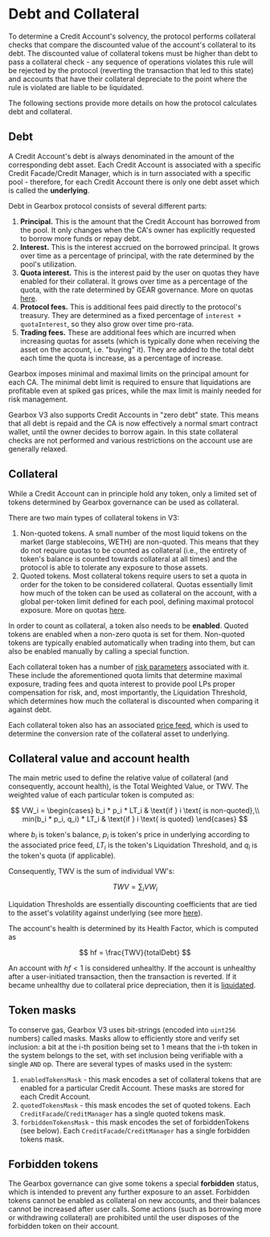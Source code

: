 # Debt and Collateral

To determine a Credit Account's solvency, the protocol performs collateral checks that compare the discounted value of the account's collateral to its debt. The discounted value of collateral tokens must be higher than debt to pass a collateral check - any sequence of operations violates this rule will be rejected by the protocol (reverting the transaction that led to this state) and accounts that have their collateral depreciate to the point where the rule is violated are liable to be liquidated.

The following sections provide more details on how the protocol calculates debt and collateral.

## Debt

A Credit Account's debt is always denominated in the amount of the corresponding debt asset. Each Credit Account is associated with a specific Credit Facade/Credit Manager, which is in turn associated with a specific pool - therefore, for each Credit Account there is only one debt asset which is called the **underlying**.

Debt in Gearbox protocol consists of several different parts:

1. **Principal.** This is the amount that the Credit Account has borrowed from the pool. It only changes when the CA's owner has explicitly requested to borrow more funds or repay debt.
2. **Interest.** This is the interest accrued on the borrowed principal. It grows over time as a percentage of principal, with the rate determined by the pool's utilization.
3. **Quota interest.** This is the interest paid by the user on quotas they have enabled for their collateral. It grows over time as a percentage of the quota, with the rate determined by GEAR governance. More on quotas [here](../core/quota).
4. **Protocol fees.** This is additional fees paid directly to the protocol's treasury. They are determined as a fixed percentage of `interest + quotaInterest`, so they also grow over time pro-rata.
5. **Trading fees.** These are additional fees which are incurred when increasing quotas for assets (which is typically done when receiving the asset on the account, i.e. "buying" it). They are added to the total debt each time the quota is increase, as a percentage of increase.

Gearbox imposes minimal and maximal limits on the principal amount for each CA. The minimal debt limit is required to ensure that liquidations are profitable even at spiked gas prices, while the max limit is mainly needed for risk management.

Gearbox V3 also supports Credit Accounts in "zero debt" state. This means that all debt is repaid and the CA is now effectively a normal smart contract wallet, until the owner decides to borrow again. In this state collateral checks are not performed and various restrictions on the account use are generally relaxed.

## Collateral

While a Credit Account can in principle hold any token, only a limited set of tokens determined by Gearbox governance can be used as collateral.

There are two main types of collateral tokens in V3:

1. Non-quoted tokens. A small number of the most liquid tokens on the market (large stablecoins, WETH) are non-quoted. This means that they do not require quotas to be counted as collateral (i.e., the entirety of token's balance is counted towards collateral at all times) and the protocol is able to tolerate any exposure to those assets.
2. Quoted tokens. Most collateral tokens require users to set a quota in order for the token to be considered collateral. Quotas essentially limit how much of the token can be used as collateral on the account, with a global per-token limit defined for each pool, defining maximal protocol exposure. More on quotas [here](/v3/core/quota).

In order to count as collateral, a token also needs to be **enabled**. Quoted tokens are enabled when a non-zero quota is set for them. Non-quoted tokens are typically enabled automatically when trading into them, but can also be enabled manually by calling a special function.

Each collateral token has a number of [risk parameters](../risk/overview) associated with it. These include the aforementioned quota limits that determine maximal exposure, trading fees and quota interest to provide pool LPs proper compensation for risk, and, most importantly, the Liquidation Threshold, which determines how much the collateral is discounted when comparing it against debt.

Each collateral token also has an associated [price feed](../oracle/overview), which is used to determine the conversion rate of the collateral asset to underlying.

## Collateral value and account health

The main metric used to define the relative value of collateral (and consequently, account health), is the Total Weighted Value, or TWV. The weighted value of each particular token is computed as:

$$
VW_i = \begin{cases}
    b_i * p_i * LT_i & \text{if } i \text{ is non-quoted},\\
    min(b_i * p_i, q_i) * LT_i & \text{if } i \text{ is quoted}
\end{cases}
$$

where $b_i$ is token's balance, $p_i$ is token's price in underlying according to the associated price feed, $LT_i$ is the token's Liquidation Threshold, and $q_i$ is the token's quota (if applicable).

Consequently, TWV is the sum of individual VW's:

$$
TWV = \sum_{i}{VW_i}
$$

Liquidation Thresholds are essentially discounting coefficients that are tied to the asset's volatility against underlying (see more [here](/v3/risk/liquidation-threshold)).

The account's health is determined by its Health Factor, which is computed as

$$
hf = \frac{TWV}{totalDebt}
$$

An account with $hf < 1$ is considered unhealthy. If the account is unhealthy after a user-initiated transaction, then the transaction is reverted. If it became unhealthy due to collateral price depreciation, then it is [liquidated](../core/liquidation).

## Token masks

To conserve gas, Gearbox V3 uses bit-strings (encoded into `uint256` numbers) called masks. Masks allow to efficiently store and verify set inclusion: a bit at the i-th position being set to 1 means that the i-th token in the system belongs to the set, with set inclusion being verifiable with a single `AND` op. There are several types of masks used in the system:

1. `enabledTokensMask` - this mask encodes a set of collateral tokens that are enabled for a particular Credit Account. These masks are stored for each Credit Account.
2. `quotedTokensMask` - this mask encodes the set of quoted tokens. Each `CreditFacade`/`CreditManager` has a single quoted tokens mask.
3. `forbiddenTokensMask` - this mask encodes the set of forbiddenTokens (see below). Each `CreditFacade`/`CreditManager` has a single forbidden tokens mask.

## Forbidden tokens

The Gearbox governance can give some tokens a special **forbidden** status, which is intended to prevent any further exposure to an asset. Forbidden tokens cannot be enabled as collateral on new accounts, and their balances cannot be increased after user calls. Some actions (such as borrowing more or withdrawing collateral) are prohibited until the user disposes of the forbidden token on their account.
